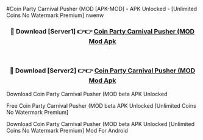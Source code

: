 #Coin Party Carnival Pusher (MOD [APK-MOD] - APK Unlocked - [Unlimited Coins No Watermark Premium] nwenw



<div align="center">

<h3>🔴 Download [Server1] 👉👉 <a href="https://momento.my/?title=Coin_Party_Carnival_Pusher_(MOD">Coin Party Carnival Pusher (MOD Mod Apk</a></h3><br>

<h3>🔴 Download [Server2] 👉👉 <a href="https://momento.my/?title=Coin_Party_Carnival_Pusher_(MOD">Coin Party Carnival Pusher (MOD Mod Apk</a></h3>
</div>



Download Coin Party Carnival Pusher (MOD beta APK Unlocked

Free Coin Party Carnival Pusher (MOD beta APK Unlocked [Unlimited Coins No Watermark Premium]

Download Coin Party Carnival Pusher (MOD beta APK Unlocked [Unlimited Coins No Watermark Premium] Mod For Android
